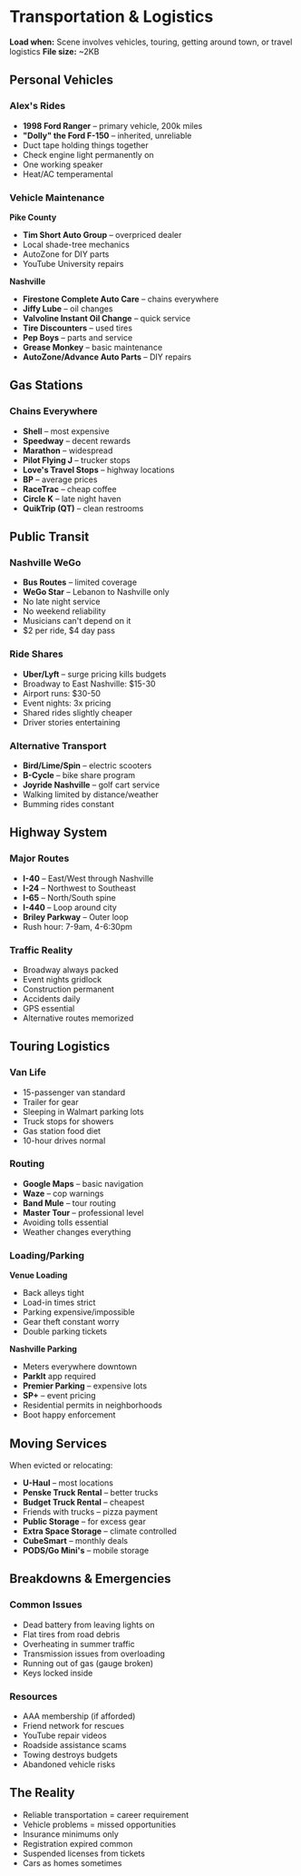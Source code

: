 # Transportation & Logistics
**Load when:** Scene involves vehicles, touring, getting around town, or travel logistics
**File size:** ~2KB

## Personal Vehicles

### Alex's Rides
* **1998 Ford Ranger** – primary vehicle, 200k miles
* **"Dolly" the Ford F-150** – inherited, unreliable
* Duct tape holding things together
* Check engine light permanently on
* One working speaker
* Heat/AC temperamental

### Vehicle Maintenance

**Pike County**
* **Tim Short Auto Group** – overpriced dealer
* Local shade-tree mechanics
* AutoZone for DIY parts
* YouTube University repairs

**Nashville**
* **Firestone Complete Auto Care** – chains everywhere
* **Jiffy Lube** – oil changes
* **Valvoline Instant Oil Change** – quick service
* **Tire Discounters** – used tires
* **Pep Boys** – parts and service
* **Grease Monkey** – basic maintenance
* **AutoZone/Advance Auto Parts** – DIY repairs

## Gas Stations

### Chains Everywhere
* **Shell** – most expensive
* **Speedway** – decent rewards
* **Marathon** – widespread
* **Pilot Flying J** – trucker stops
* **Love's Travel Stops** – highway locations
* **BP** – average prices
* **RaceTrac** – cheap coffee
* **Circle K** – late night haven
* **QuikTrip (QT)** – clean restrooms

## Public Transit

### Nashville WeGo
* **Bus Routes** – limited coverage
* **WeGo Star** – Lebanon to Nashville only
* No late night service
* No weekend reliability
* Musicians can't depend on it
* $2 per ride, $4 day pass

### Ride Shares
* **Uber/Lyft** – surge pricing kills budgets
* Broadway to East Nashville: $15-30
* Airport runs: $30-50
* Event nights: 3x pricing
* Shared rides slightly cheaper
* Driver stories entertaining

### Alternative Transport
* **Bird/Lime/Spin** – electric scooters
* **B-Cycle** – bike share program
* **Joyride Nashville** – golf cart service
* Walking limited by distance/weather
* Bumming rides constant

## Highway System

### Major Routes
* **I-40** – East/West through Nashville
* **I-24** – Northwest to Southeast
* **I-65** – North/South spine
* **I-440** – Loop around city
* **Briley Parkway** – Outer loop
* Rush hour: 7-9am, 4-6:30pm

### Traffic Reality
* Broadway always packed
* Event nights gridlock
* Construction permanent
* Accidents daily
* GPS essential
* Alternative routes memorized

## Touring Logistics

### Van Life
* 15-passenger van standard
* Trailer for gear
* Sleeping in Walmart parking lots
* Truck stops for showers
* Gas station food diet
* 10-hour drives normal

### Routing
* **Google Maps** – basic navigation
* **Waze** – cop warnings
* **Band Mule** – tour routing
* **Master Tour** – professional level
* Avoiding tolls essential
* Weather changes everything

### Loading/Parking

**Venue Loading**
* Back alleys tight
* Load-in times strict
* Parking expensive/impossible
* Gear theft constant worry
* Double parking tickets

**Nashville Parking**
* Meters everywhere downtown
* **ParkIt** app required
* **Premier Parking** – expensive lots
* **SP+** – event pricing
* Residential permits in neighborhoods
* Boot happy enforcement

## Moving Services

When evicted or relocating:
* **U-Haul** – most locations
* **Penske Truck Rental** – better trucks
* **Budget Truck Rental** – cheapest
* Friends with trucks – pizza payment
* **Public Storage** – for excess gear
* **Extra Space Storage** – climate controlled
* **CubeSmart** – monthly deals
* **PODS/Go Mini's** – mobile storage

## Breakdowns & Emergencies

### Common Issues
* Dead battery from leaving lights on
* Flat tires from road debris
* Overheating in summer traffic
* Transmission issues from overloading
* Running out of gas (gauge broken)
* Keys locked inside

### Resources
* AAA membership (if afforded)
* Friend network for rescues
* YouTube repair videos
* Roadside assistance scams
* Towing destroys budgets
* Abandoned vehicle risks

## The Reality

* Reliable transportation = career requirement
* Vehicle problems = missed opportunities
* Insurance minimums only
* Registration expired common
* Suspended licenses from tickets
* Cars as homes sometimes